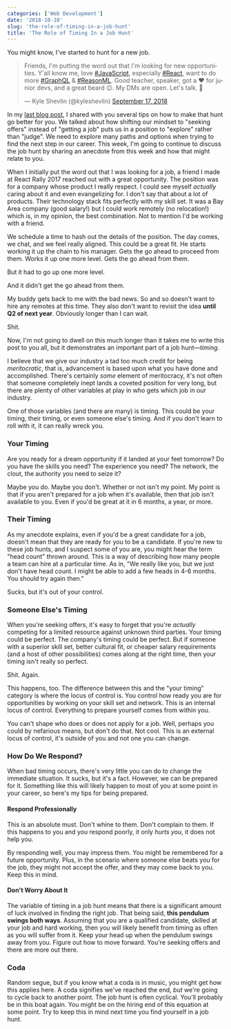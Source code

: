 ```yaml
---
categories: ['Web Development']
date: '2018-10-10'
slug: 'the-role-of-timing-in-a-job-hunt'
title: 'The Role of Timing In a Job Hunt'
---
```


You might know, I've started to hunt for a new job.

<blockquote class="twitter-tweet" data-lang="en"><p lang="en" dir="ltr">Friends, I&#39;m putting the word out that I&#39;m looking for new opportunities. Y&#39;all know me, love <a href="https://twitter.com/hashtag/JavaScript?src=hash&amp;ref_src=twsrc%5Etfw">#JavaScript</a>, especially <a href="https://twitter.com/hashtag/React?src=hash&amp;ref_src=twsrc%5Etfw">#React</a>, want to do more <a href="https://twitter.com/hashtag/GraphQL?src=hash&amp;ref_src=twsrc%5Etfw">#GraphQL</a> &amp; <a href="https://twitter.com/hashtag/ReasonML?src=hash&amp;ref_src=twsrc%5Etfw">#ReasonML</a>. Good teacher, speaker, got a ❤ for junior devs, and a great beard 😉. My DMs are open. Let&#39;s talk. 👋</p>&mdash; Kyle Shevlin (@kyleshevlin) <a href="https://twitter.com/kyleshevlin/status/1041735370478542851?ref_src=twsrc%5Etfw">September 17, 2018</a></blockquote>
<script async src="https://platform.twitter.com/widgets.js" charset="utf-8"></script>

In my [last blog post](https://kyleshevlin.com/how-to-be-more-successful-on-your-next-web-developer-job-hunt/), I shared with you several tips on how to make that hunt go better for you. We talked about how shifting our mindset to "seeking offers" instead of "getting a job" puts us in a position to "explore" rather than "judge". We need to explore many paths and options when trying to find the next step in our career. This week, I'm going to continue to discuss the job hunt by sharing an anecdote from this week and how that might relate to you.

When I initially put the word out that I was looking for a job, a friend I made at React Rally 2017 reached out with a great opportunity. The position was for a company whose product I really respect. I could see myself _actually_ caring about it and even evangelizing for. I don't say that about a lot of products. Their technology stack fits perfectly with my skill set. It was a Bay Area company (good salary!) but I could work remotely (no relocation!) which is, in my opinion, the best combination. Not to mention I'd be working with a friend.

We schedule a time to hash out the details of the position. The day comes, we chat, and we feel really aligned. This could be a great fit. He starts working it up the chain to his manager. Gets the go ahead to proceed from them. Works it up one more level. Gets the go ahead from them.

But it had to go up one more level.

And it didn't get the go ahead from them.

My buddy gets back to me with the bad news. So and so doesn't want to hire any remotes at this time. They also don't want to revisit the idea **until Q2 of next year**. Obviously longer than I can wait.

Shit.

Now, I'm not going to dwell on this much longer than it takes me to write this post to you all, but it demonstrates an important part of a job hunt—_timing_.

I believe that we give our industry a tad too much credit for being _meritocratic_, that is, advancement is based upon what you have done and accomplished. There's certainly _some_ element of meritocracy, it's not often that someone completely inept lands a coveted position for very long, but there are plenty of other variables at play in who gets which job in our industry.

One of those variables (and there are many) is timing. This could be your timing, their timing, or even someone else's timing. And if you don't learn to roll with it, it can really wreck you.

### Your Timing

Are you ready for a dream opportunity if it landed at your feet tomorrow? Do you have the skills you need? The experience you need? The network, the clout, the authority you need to seize it?

Maybe you do. Maybe you don't. Whether or not isn't my point. My point is that if you aren't prepared for a job when it's available, then that job isn't available to you. Even if you'd be great at it in 6 months, a year, or more.

### Their Timing

As my anecdote explains, even if you'd be a great candidate for a job, doesn't mean that they are ready for you to be a candidate. If you're new to these job hunts, and I suspect some of you are, you might hear the term "head count" thrown around. This is a way of describing how many people a team can hire at a particular time. As in, "We really like you, but we just don't have head count. I might be able to add a few heads in 4-6 months. You should try again then."

Sucks, but it's out of your control.

### Someone Else's Timing

When you're seeking offers, it's easy to forget that you're _actually_ competing for a limited resource against unknown third parties. Your timing could be perfect. The company's timing could be perfect. But if someone with a superior skill set, better cultural fit, or cheaper salary requirements (and a host of other possibilities) comes along at the right time, then your timing isn't really so perfect.

Shit. Again.

This happens, too. The difference between this and the "your timing" category is where the locus of control is. You control how ready you are for opportunities by working on your skill set and network. This is an internal locus of control. Everything to prepare yourself comes from within you.

You can't shape who does or does not apply for a job. Well, perhaps you could by nefarious means, but don't do that. Not cool. This is an external locus of control, it's outside of you and not one you can change.

### How Do We Respond?

When bad timing occurs, there's very little you can do to change the immediate situation. It sucks, but it's a fact. However, we can be prepared for it. Something like this will likely happen to most of you at some point in your career, so here's my tips for being prepared.

#### Respond Professionally

This is an absolute must. Don't whine to them. Don't complain to them. If this happens to you and you respond poorly, it only _hurts you_, it does not help you.

By responding well, you may impress them. You might be remembered for a future opportunity. Plus, in the scenario where someone else beats you for the job, they might not accept the offer, and they may come back to you. Keep this in mind.

#### Don't Worry About It

The variable of timing in a job hunt means that there is a significant amount of luck involved in finding the right job. That being said, **this pendulum swings both ways**. Assuming that you are a qualified candidate, skilled at your job and hard working, then you will likely benefit from timing as often as you will suffer from it. Keep your head up when the pendulum swings away from you. Figure out how to move forward. You're seeking offers and there are more out there.

### Coda

Random segue, but if you know what a coda is in music, you might get how this applies here. A coda signifies we've reached the end, _but_ we're going to cycle back to another point. The job hunt is often cyclical. You'll probably be in this boat again. You might be on the hiring end of this equation at some point. Try to keep this in mind next time you find yourself in a job hunt.
